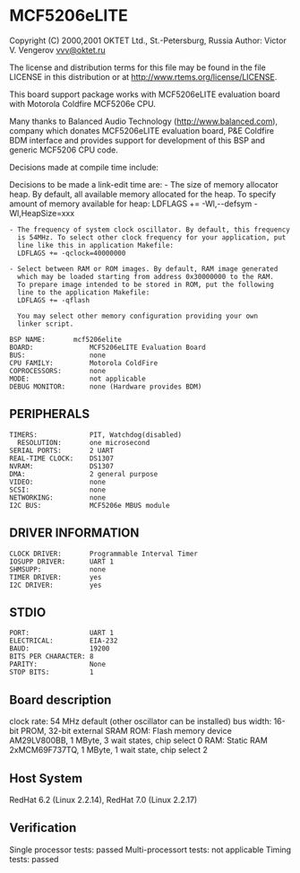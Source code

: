 MCF5206eLITE
============

Copyright (C) 2000,2001 OKTET Ltd., St.-Petersburg, Russia
Author: Victor V. Vengerov <vvv@oktet.ru>

The license and distribution terms for this file may be
found in the file LICENSE in this distribution or at
http://www.rtems.org/license/LICENSE.


This board support package works with MCF5206eLITE evaluation board with
Motorola Coldfire MCF5206e CPU.

Many thanks to Balanced Audio Technology (http://www.balanced.com),
company which donates MCF5206eLITE evaluation board, P&E Coldfire BDM 
interface and provides support for development of this BSP and generic
MCF5206 CPU code.

Decisions made at compile time include:

Decisions to be made a link-edit time are:
    - The size of memory allocator heap. By default, all available
      memory allocated for the heap. To specify amount of memory
      available for heap:
      LDFLAGS += -Wl,--defsym -Wl,HeapSize=xxx

    - The frequency of system clock oscillator. By default, this frequency
      is 54MHz. To select other clock frequency for your application, put
      line like this in application Makefile: 
      LDFLAGS += -qclock=40000000

    - Select between RAM or ROM images. By default, RAM image generated
      which may be loaded starting from address 0x30000000 to the RAM.
      To prepare image intended to be stored in ROM, put the following
      line to the application Makefile:
      LDFLAGS += -qflash

      You may select other memory configuration providing your own
      linker script.

```
BSP NAME:	    mcf5206elite
BOARD:              MCF5206eLITE Evaluation Board
BUS:                none
CPU FAMILY:         Motorola ColdFire
COPROCESSORS:       none
MODE:               not applicable
DEBUG MONITOR:      none (Hardware provides BDM)
```

PERIPHERALS
-----------
```
TIMERS:             PIT, Watchdog(disabled)
  RESOLUTION:       one microsecond
SERIAL PORTS:       2 UART
REAL-TIME CLOCK:    DS1307
NVRAM:              DS1307
DMA:                2 general purpose
VIDEO:              none
SCSI:               none
NETWORKING:         none
I2C BUS:            MCF5206e MBUS module
```

DRIVER INFORMATION
------------------
```
CLOCK DRIVER:       Programmable Interval Timer
IOSUPP DRIVER:      UART 1
SHMSUPP:            none
TIMER DRIVER:       yes
I2C DRIVER:         yes
```

STDIO
-----
```
PORT:               UART 1
ELECTRICAL:         EIA-232
BAUD:               19200
BITS PER CHARACTER: 8
PARITY:             None
STOP BITS:          1
```

Board description
-----------------
clock rate:	54 MHz default (other oscillator can be installed)
bus width:	16-bit PROM, 32-bit external SRAM
ROM:		Flash memory device AM29LV800BB, 1 MByte, 3 wait states, 
                chip select 0
RAM:            Static RAM 2xMCM69F737TQ, 1 MByte, 1 wait state, chip select 2


Host System
-----------
RedHat 6.2 (Linux 2.2.14), RedHat 7.0 (Linux 2.2.17)


Verification
------------
Single processor tests:  passed
Multi-processort tests:  not applicable
Timing tests: passed

